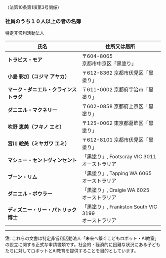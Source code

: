 （法第10条第1項第3号関係）

### 社員のうち１０人以上の者の名簿

特定非営利活動法人

| 氏名 | 住所又は居所 |
|------|-------------|
| **トラビス・モア** | 〒604-8065<br>京都市中京区「黒塗り」 |
| **小島 彩加（コジマ アヤカ）** | 〒612-8362 京都市伏見区「黒塗り」 |
| **マーク・ダニエル・クラインストラダ** | 〒611-0002 京都府宇治市「黒塗り」 |
| **ダニエル・マクネリー** | 〒602-0858 京都府上京区「黒塗り」 |
| **吹野 恵美（フキノ エミ）** | 〒125-0062 東京都葛飾区「黒塗り」 |
| **宮川 絵美（ミヤガワ エミ）** | 〒612-8101 京都市伏見区「黒塗り」 |
| **マシュー・セントヴィンセント** | 「黒塗り」, Footscray VIC 3011<br>オーストラリア |
| **ブーン・リム** | 「黒塗り」, Tapping WA 6065<br>オーストラリア |
| **ダニエル・ボウラー** | 「黒塗り」, Craigie WA 6025<br>オーストラリア |
| **ディズニー・リー・パトリック博士** | 「黒塗り」, Frankston South VIC 3199<br>オーストラリア |

---

**注**: これらの文書は特定非営利活動法人「未来へ繋ぐこどもロボット・AI教室」の設立に関する正式な申請書類です。社会的・経済的に困難な状況にある子どもたちに対してロボットとAI教育を提供することを目的としています。